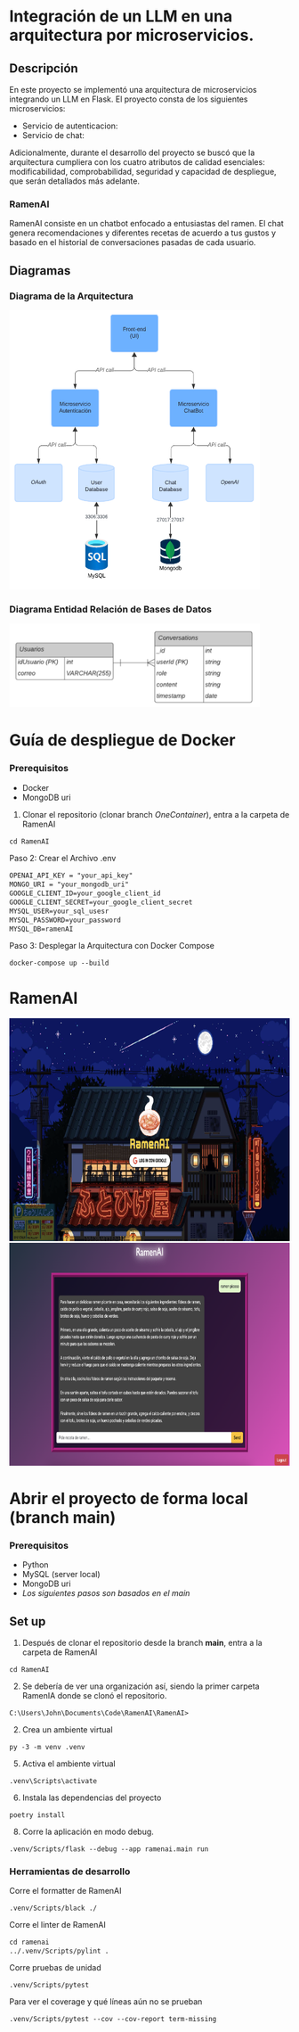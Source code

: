 # Integración de un LLM en una arquitectura por microservicios.

## Descripción

En este proyecto se implementó una arquitectura de microservicios integrando un LLM en Flask. El proyecto consta de los siguientes microservicios:

- Servicio de autenticacion:
- Servicio de chat:

Adicionalmente, durante el desarrollo del proyecto se buscó que la arquitectura cumpliera con los cuatro atributos de calidad esenciales: modificabilidad, comprobabilidad, seguridad y capacidad de despliegue, que serán detallados más adelante.

### RamenAI

RamenAI consiste en un chatbot enfocado a entusiastas del ramen. El chat genera recomendaciones y diferentes recetas de acuerdo a tus gustos y basado en el historial de conversaciones pasadas de cada usuario.

## Diagramas 

### Diagrama de la Arquitectura

<img src="./previewImages/arquitectura.png" alt="Main Menu" width=450 height=500>

### Diagrama Entidad Relación de Bases de Datos

<img src="./previewImages/diagramaED.png" alt="Main Menu" width=450 height=150>


# Guía de despliegue de Docker

### Prerequisitos

- Docker
- MongoDB uri

1. Clonar el repositorio (clonar branch *OneContainer*), entra a la carpeta de RamenAI 
```
cd RamenAI
```
Paso 2: Crear el Archivo .env
```
OPENAI_API_KEY = "your_api_key"
MONGO_URI = "your_mongodb_uri"
GOOGLE_CLIENT_ID=your_google_client_id
GOOGLE_CLIENT_SECRET=your_google_client_secret
MYSQL_USER=your_sql_usesr
MYSQL_PASSWORD=your_password
MYSQL_DB=ramenAI
```
Paso 3: Desplegar la Arquitectura con Docker Compose
```
docker-compose up --build
```

# RamenAI

<img src="./previewImages/login.png" alt="Main Menu" width=750 height=400>
<img src="./previewImages/chat.png" alt="Main Menu" width=750 height=400>


# Abrir el proyecto de forma local (branch main)

### Prerequisitos

- Python
- MySQL (server local)
- MongoDB uri
- *Los siguientes pasos son basados en el main*


## Set up
1. Después de clonar el repositorio desde la branch **main**, entra a la carpeta de RamenAI
```
cd RamenAI
```
2. Se debería de ver una organización así, siendo la primer carpeta RamenIA donde se clonó el repositorio.
```
C:\Users\John\Documents\Code\RamenAI\RamenAI>
```
2. Crea un ambiente virtual
```
py -3 -m venv .venv
```
5. Activa el ambiente virtual
```
.venv\Scripts\activate
```
6. Instala las dependencias del proyecto
```
poetry install
```
8. Corre la aplicación en modo debug.
```
.venv/Scripts/flask --debug --app ramenai.main run
```
### Herramientas de desarrollo
Corre el formatter de RamenAI
```
.venv/Scripts/black ./
```
Corre el linter de RamenAI
```
cd ramenai
../.venv/Scripts/pylint .
```
Corre pruebas de unidad
```
.venv/Scripts/pytest
```
Para ver el coverage y qué líneas aún no se prueban
```
.venv/Scripts/pytest --cov --cov-report term-missing
```

